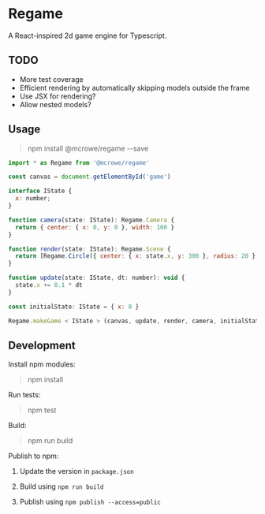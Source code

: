 # Regame

A React-inspired 2d game engine for Typescript.

## TODO

- More test coverage
- Efficient rendering by automatically skipping models outside the frame
- Use JSX for rendering?
- Allow nested models?

## Usage

> npm install @mcrowe/regame --save

```js
import * as Regame from '@mcrowe/regame'

const canvas = document.getElementById('game')

interface IState {
  x: number;
}

function camera(state: IState): Regame.Camera {
  return { center: { x: 0, y: 0 }, width: 100 }
}

function render(state: IState): Regame.Scene {
  return [Regame.Circle({ center: { x: state.x, y: 300 }, radius: 20 })]
}

function update(state: IState, dt: number): void {
  state.x += 0.1 * dt
}

const initialState: IState = { x: 0 }

Regame.makeGame < IState > (canvas, update, render, camera, initialState)
```

## Development

Install npm modules:

> npm install

Run tests:

> npm test

Build:

> npm run build

Publish to npm:

1. Update the version in `package.json`

2. Build using `npm run build`

3. Publish using `npm publish --access=public`
